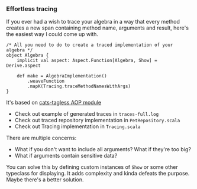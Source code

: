 ### Effortless tracing

If you ever had a wish to trace your algebra in a way that every
method creates a new span containing method name, arguments and result, 
here's the easiest way I could come up with.

```
/* All you need to do to create a traced implementation of your algebra */
object Algebra {
    implicit val aspect: Aspect.Function[Algebra, Show] = Derive.aspect

    def make = AlgebraImplementation()
        .weaveFunction
        .mapK(Tracing.traceMethodNamesWithArgs)
}
```

It's based on 
[cats-tagless AOP module](https://github.com/typelevel/cats-tagless/tree/master/core/src/main/scala/cats/tagless/aop)

- Check out example of generated traces in `traces-full.log`
- Check out traced repository implementation in `PetRepository.scala`
- Check out Tracing implementation in `Tracing.scala`

There are multiple concerns:

- What if you don't want to include all arguments? What if they're too big?
- What if arguments contain sensitive data?

You can solve this by defining custom instances of `Show` or some other typeclass for displaying. It adds complexity and kinda defeats the purpose. Maybe there's a better solution.
